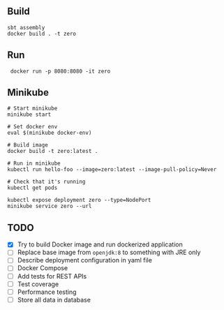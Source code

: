 ## Build

```
sbt assembly
docker build . -t zero
```

## Run

```
 docker run -p 8080:8080 -it zero
```

## Minikube

```
# Start minikube
minikube start

# Set docker env
eval $(minikube docker-env)

# Build image
docker build -t zero:latest .

# Run in minikube
kubectl run hello-foo --image=zero:latest --image-pull-policy=Never

# Check that it's running
kubectl get pods

kubectl expose deployment zero --type=NodePort
minikube service zero --url
```

## TODO

 - [x] Try to build Docker image and run dockerized application
 - [ ] Replace base image from `openjdk:8` to something with JRE only
 - [ ] Describe deployment configuration in yaml file
 - [ ] Docker Compose
 - [ ] Add tests for REST APIs
 - [ ] Test coverage
 - [ ] Performance testing
 - [ ] Store all data in database